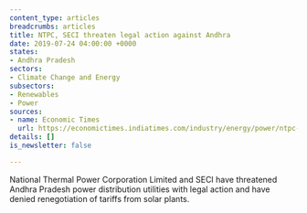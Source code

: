 ```yaml
---
content_type: articles
breadcrumbs: articles
title: NTPC, SECI threaten legal action against Andhra
date: 2019-07-24 04:00:00 +0000
states:
- Andhra Pradesh
sectors:
- Climate Change and Energy
subsectors:
- Renewables
- Power
sources:
- name: Economic Times
  url: https://economictimes.indiatimes.com/industry/energy/power/ntpc-seci-warn-andhra-of-legal-action-for-non-payment-of-power-bill/articleshow/70323234.cms
details: []
is_newsletter: false

---
```

National Thermal Power Corporation Limited and SECI have threatened Andhra Pradesh power distribution utilities with legal action and have denied renegotiation of tariffs from solar plants.
